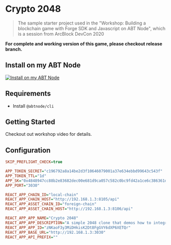 # Crypto 2048

> The sample starter project used in the "Workshop: Building a blockchain game with Forge SDK and Javascript on ABT Node", which is a session from ArcBlock DevCon 2020

**For complete and working version of this game, please checkout release branch.**

## Install on my ABT Node

[![Install on my ABT Node](https://raw.githubusercontent.com/blocklet/development-guide/main/assets/install_on_abtnode.svg)](https://install.arcblock.io/?action=blocklet-install&meta_url=https%3A%2F%2Fgithub.com%2Fblocklet%2Fcrypto-2048%2Freleases%2Fdownload%2F0.5.7%2Fblocklet.json)

## Requirements

- Install `@abtnode/cli`

## Getting Started

Checkout out workshop video for details.

## Configuration

```ini
SKIP_PREFLIGHT_CHECK=true

APP_TOKEN_SECRET="c196792a8a14be2d3f10646079001a37e634ebbd99643c543f"
APP_TOKEN_TTL="1d"
APP_SK="0x4848947cc88b2e83682dec00e681d9ca057c582c0bc9fd42a1ce6c386361d2bda24f683f458bad332b2c913fd374493b08aca1993f2640cbfccd962951c220c0"
APP_PORT="3030"

REACT_APP_CHAIN_ID="local-chain"
REACT_APP_CHAIN_HOST="http://192.168.1.3:8105/api"
REACT_APP_ASSET_CHAIN_ID="foreign-chain"
REACT_APP_ASSET_CHAIN_HOST="http://192.168.1.3:8106/api"

REACT_APP_APP_NAME="Crypto 2048"
REACT_APP_APP_DESCRIPTION="A simple 2048 clone that demos how to integrate games with ArcBlock technologies"
REACT_APP_APP_ID="zNKaoF3y3MiDHkisK2Dt8FgGVY6dXP6XETQr"
REACT_APP_BASE_URL="http://192.168.1.3:3030"
REACT_APP_API_PREFIX=""
```

